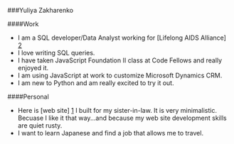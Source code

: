 ###Yuliya Zakharenko

####Work

- I am a SQL developer/Data Analyst working for [Lifelong AIDS Alliance] [2]
- I love writing SQL queries.
- I have taken JavaScript Foundation II class at Code Fellows and really enjoyed it. 
- I am using JavaScript at work to customize Microsoft Dynamics CRM.
- I am new to Python and am really excited to try it out. 

####Personal

- Here is [web site] [1] I built for my sister-in-law. It is very minimalistic. Becuase I like it that way...and because my web site development skills are quiet rusty. 
- I want to learn Japanese and find a job that allows me to travel.


[1]: http://jinheebyeon.com
[2]: http://www.llaa.org/


